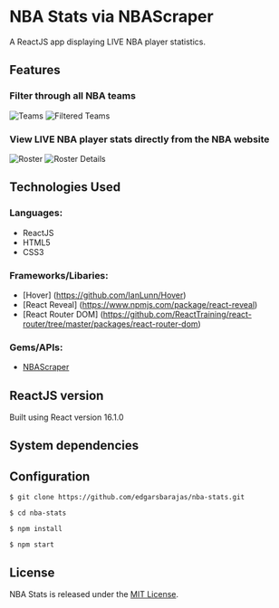 # NBA Stats via NBAScraper
A ReactJS app displaying LIVE NBA player statistics.

## Features
### Filter through all NBA teams
![Teams](https://github.com/edgarsbarajas/nba-stats/blob/master/lib/screenshots/teams.png)
![Filtered Teams](https://github.com/edgarsbarajas/nba-stats/blob/master/lib/screenshots/teams-filtered.png)

### View LIVE NBA player stats directly from the NBA website
![Roster](https://github.com/edgarsbarajas/nba-stats/blob/master/lib/screenshots/roster.png)
![Roster Details](https://github.com/edgarsbarajas/nba-stats/blob/master/lib/screenshots/roster1.png)

## Technologies Used
### Languages:
* ReactJS
* HTML5
* CSS3

### Frameworks/Libaries:
* [Hover] (https://github.com/IanLunn/Hover)
* [React Reveal] (https://www.npmjs.com/package/react-reveal)
* [React Router DOM] (https://github.com/ReactTraining/react-router/tree/master/packages/react-router-dom)

### Gems/APIs:
* [NBAScraper](https://github.com/edgarsbarajas/nba-scraper)

## ReactJS version

Built using React version 16.1.0

## System dependencies



## Configuration

    $ git clone https://github.com/edgarsbarajas/nba-stats.git

    $ cd nba-stats

    $ npm install

    $ npm start

## License
NBA Stats is released under the [MIT License](https://opensource.org/licenses/MIT).
